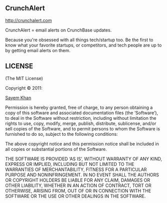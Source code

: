 CrunchAlert
-----------

http://crunchalert.com

CrunchAlert = email alerts on CrunchBase updates.

Because you're obsessed with all things tech/startup too. Be the first to know what your favorite startups, or competitors, and tech people are up to by getting email alerts on them.


LICENSE
-------

(The MIT License)

Copyright © 2011:

[Sayem Khan](http://sayemkhan.com)

Permission is hereby granted, free of charge, to any person obtaining
a copy of this software and associated documentation files (the
‘Software’), to deal in the Software without restriction, including
without limitation the rights to use, copy, modify, merge, publish,
distribute, sublicense, and/or sell copies of the Software, and to
permit persons to whom the Software is furnished to do so, subject to
the following conditions:

The above copyright notice and this permission notice shall be
included in all copies or substantial portions of the Software.

THE SOFTWARE IS PROVIDED ‘AS IS’, WITHOUT WARRANTY OF ANY KIND,
EXPRESS OR IMPLIED, INCLUDING BUT NOT LIMITED TO THE WARRANTIES OF
MERCHANTABILITY, FITNESS FOR A PARTICULAR PURPOSE AND NONINFRINGEMENT.
IN NO EVENT SHALL THE AUTHORS OR COPYRIGHT HOLDERS BE LIABLE FOR ANY
CLAIM, DAMAGES OR OTHER LIABILITY, WHETHER IN AN ACTION OF CONTRACT,
TORT OR OTHERWISE, ARISING FROM, OUT OF OR IN CONNECTION WITH THE
SOFTWARE OR THE USE OR OTHER DEALINGS IN THE SOFTWARE.
